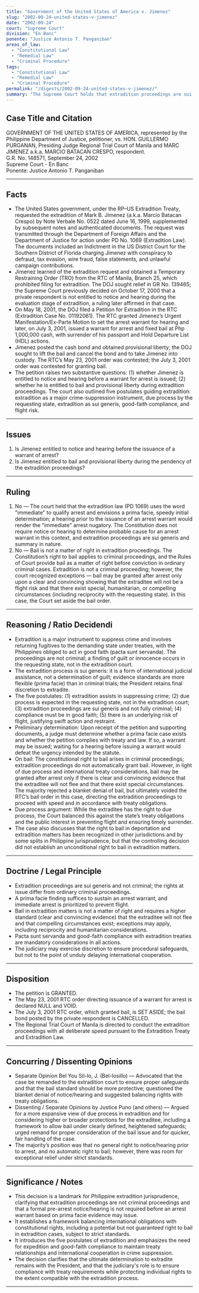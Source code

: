 ```yaml
---
title: "Government of the United States of America v. Jimenez"
slug: "2002-09-24-united-states-v-jimenez"
date: "2002-09-24"
court: "Supreme Court"
division: "En Banc"
ponente: "Justice Antonio T. Panganiban"
areas_of_law:
  - "Constitutional Law"
  - "Remedial Law"
  - "Criminal Procedure"
tags:
  - "Constitutional Law"
  - "Remedial Law"
  - "Criminal Procedure"
permalink: "/digests/2002-09-24-united-states-v-jimenez/"
summary: "The Supreme Court holds that extradition proceedings are sui generis and not criminal; there is no general right to bail in extradition, but bail may be granted only in exceptional circumstances after arrest; pre-arrest notice/hearing prior to an arrest warrant is not required; the case sets forth the framework and limits for balancing treaty obligations with individual rights."
---
```


## Case Title and Citation
GOVERNMENT OF THE UNITED STATES OF AMERICA, represented by the Philippine Department of Justice, petitioner, vs. HON. GUILLERMO PURGANAN, Presiding Judge Regional Trial Court of Manila and MARC JIMENEZ a.k.a. MARCIO BATACAN CRESPO, respondent.  
G.R. No. 148571, September 24, 2002  
Supreme Court - En Banc  
Ponente: Justice Antonio T. Panganiban

---

## Facts
- The United States government, under the RP–US Extradition Treaty, requested the extradition of Mark B. Jimenez (a.k.a. Marcio Batacan Crespo) by Note Verbale No. 0522 dated June 16, 1999, supplemented by subsequent notes and authenticated documents. The request was transmitted through the Department of Foreign Affairs and the Department of Justice for action under PD No. 1069 (Extradition Law). The documents included an Indictment in the US District Court for the Southern District of Florida charging Jimenez with conspiracy to defraud, tax evasion, wire fraud, false statements, and unlawful campaign contributions.
- Jimenez learned of the extradition request and obtained a Temporary Restraining Order (TRO) from the RTC of Manila, Branch 25, which prohibited filing for extradition. The DOJ sought relief in GR No. 139465; the Supreme Court previously decided on October 17, 2000 that a private respondent is not entitled to notice and hearing during the evaluation stage of extradition, a ruling later affirmed in that case.
- On May 18, 2001, the DOJ filed a Petition for Extradition in the RTC (Extradition Case No. 01192061). The RTC granted Jimenez’s Urgent Manifestation/Ex-Parte Motion to set the arrest warrant for hearing and later, on July 3, 2001, issued a warrant for arrest and fixed bail at Php 1,000,000 cash, with surrender of his passport and Hold Departure List (HDL) actions.
- Jimenez posted the cash bond and obtained provisional liberty; the DOJ sought to lift the bail and cancel the bond and to take Jimenez into custody. The RTC’s May 23, 2001 order was contested; the July 3, 2001 order was contested for granting bail.
- The petition raises two substantive questions: (1) whether Jimenez is entitled to notice and hearing before a warrant for arrest is issued; (2) whether he is entitled to bail and provisional liberty during extradition proceedings. The court also outlined five postulates guiding extradition: extradition as a major crime-suppression instrument, due process by the requesting state, extradition as sui generis, good-faith compliance, and flight risk.

---

## Issues
1. Is Jimenez entitled to notice and hearing before the issuance of a warrant of arrest?
2. Is Jimenez entitled to bail and provisional liberty during the pendency of the extradition proceedings?

---

## Ruling
1. No — The court held that the extradition law (PD 1069) uses the word "immediate" to qualify arrest and envisions a prima facie, speedy initial determination; a hearing prior to the issuance of an arrest warrant would render the "immediate" arrest nugatory. The Constitution does not require notice or hearing to determine probable cause for an arrest warrant in this context, and extradition proceedings are sui generis and summary in nature.
2. No — Bail is not a matter of right in extradition proceedings. The Constitution’s right to bail applies to criminal proceedings, and the Rules of Court provide bail as a matter of right before conviction in ordinary criminal cases. Extradition is not a criminal proceeding; however, the court recognized exceptions — bail may be granted after arrest only upon a clear and convincing showing that the extraditee will not be a flight risk and that there exist special, humanitarian, or compelling circumstances (including reciprocity with the requesting state). In this case, the Court set aside the bail order.

---

## Reasoning / Ratio Decidendi
- Extradition is a major instrument to suppress crime and involves returning fugitives to the demanding state under treaties, with the Philippines obliged to act in good faith (pacta sunt servanda). The proceedings are not criminal; a finding of guilt or innocence occurs in the requesting state, not in the extradition court.
- The extradition process is sui generis: it is a form of international judicial assistance, not a determination of guilt; evidence standards are more flexible (prima facie) than in criminal trials; the President retains final discretion to extradite.
- The five postulates: (1) extradition assists in suppressing crime; (2) due process is expected in the requesting state, not in the extradition court; (3) extradition proceedings are sui generis and not fully criminal; (4) compliance must be in good faith; (5) there is an underlying risk of flight, justifying swift action and restraint.
- Preliminary determination: Upon receipt of the petition and supporting documents, a judge must determine whether a prima facie case exists and whether the petition complies with treaty and law. If so, a warrant may be issued; waiting for a hearing before issuing a warrant would defeat the urgency intended by the statute.
- On bail: The constitutional right to bail arises in criminal proceedings; extradition proceedings do not automatically grant bail. However, in light of due process and international treaty considerations, bail may be granted after arrest only if there is clear and convincing evidence that the extraditee will not flee and that there exist special circumstances. The majority rejected a blanket denial of bail, but ultimately voided the RTC’s bail order in this case, directing the extradition proceedings to proceed with speed and in accordance with treaty obligations.
- Due process argument: While the extraditee has the right to due process, the Court balanced this against the state’s treaty obligations and the public interest in preventing flight and ensuring timely surrender.
- The case also discusses that the right to bail in deportation and extradition matters has been recognized in other jurisdictions and by some splits in Philippine jurisprudence, but that the controlling decision did not establish an unconditional right to bail in extradition matters.

---

## Doctrine / Legal Principle
- Extradition proceedings are sui generis and not criminal; the rights at issue differ from ordinary criminal proceedings.
- A prima facie finding suffices to sustain an arrest warrant, and immediate arrest is prioritized to prevent flight.
- Bail in extradition matters is not a matter of right and requires a higher standard (clear and convincing evidence) that the extraditee will not flee and that compelling circumstances exist; exceptions may apply, including reciprocity and humanitarian considerations.
- Pacta sunt servanda and good-faith compliance with extradition treaties are mandatory considerations in all actions.
- The judiciary may exercise discretion to ensure procedural safeguards, but not to the point of unduly delaying international cooperation.

---

## Disposition
- The petition is GRANTED.
- The May 23, 2001 RTC order directing issuance of a warrant for arrest is declared NULL and VOID.
- The July 3, 2001 RTC order, which granted bail, is SET ASIDE; the bail bond posted by the private respondent is CANCELLED.
- The Regional Trial Court of Manila is directed to conduct the extradition proceedings with all deliberate speed pursuant to the Extradition Treaty and Extradition Law.

---

## Concurring / Dissenting Opinions
- Separate Opinion Bel You Sil-lo, J. (Bel-losillo) — Advocated that the case be remanded to the extradition court to ensure proper safeguards and that the bail standard should be more protective; questioned the blanket denial of notice/hearing and suggested balancing rights with treaty obligations.
- Dissenting / Separate Opinions by Justice Puno (and others) — Argued for a more expansive view of due process in extradition and for considering higher or broader protections for the extraditee, including a framework to allow bail under clearly defined, heightened safeguards; urged remand for proper consideration of the bail issue and for quicker, fair handling of the case.
- The majority’s position was that no general right to notice/hearing prior to arrest, and no automatic right to bail; however, there was room for exceptional relief under strict standards.

---

## Significance / Notes
- This decision is a landmark for Philippine extradition jurisprudence, clarifying that extradition proceedings are not criminal proceedings and that a formal pre-arrest notice/hearing is not required before an arrest warrant based on prima facie evidence may issue.
- It establishes a framework balancing international obligations with constitutional rights, including a potential but not guaranteed right to bail in extradition cases, subject to strict standards.
- It introduces the five postulates of extradition and emphasizes the need for expedition and good-faith compliance to maintain treaty relationships and international cooperation in crime suppression.
- The decision clarifies that the ultimate determination to extradite remains with the President, and that the judiciary's role is to ensure compliance with treaty requirements while protecting individual rights to the extent compatible with the extradition process.

---